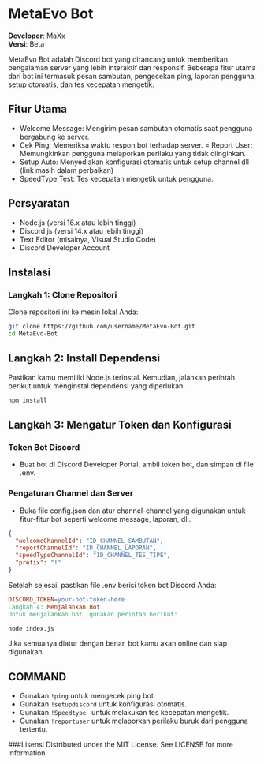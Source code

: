 # MetaEvo Bot
**Developer**: MaXx  
**Versi**: Beta

MetaEvo Bot adalah Discord bot yang dirancang untuk memberikan pengalaman server yang lebih interaktif dan responsif. Beberapa fitur utama dari bot ini termasuk pesan sambutan, pengecekan ping, laporan pengguna, setup otomatis, dan tes kecepatan mengetik.

## Fitur Utama
- Welcome Message: Mengirim pesan sambutan otomatis saat pengguna bergabung ke server.
- Cek Ping: Memeriksa waktu respon bot terhadap server.
= Report User: Memungkinkan pengguna melaporkan perilaku yang tidak diinginkan.
- Setup Auto: Menyediakan konfigurasi otomatis untuk setup channel dll (link masih dalam perbaikan)
- SpeedType Test: Tes kecepatan mengetik untuk pengguna.

## Persyaratan
- Node.js (versi 16.x atau lebih tinggi)
- Discord.js (versi 14.x atau lebih tinggi)
- Text Editor (misalnya, Visual Studio Code)
- Discord Developer Account

## Instalasi

### Langkah 1: Clone Repositori
Clone repositori ini ke mesin lokal Anda:

```bash
git clone https://github.com/username/MetaEvo-Bot.git
cd MetaEvo-Bot
```

## Langkah 2: Install Dependensi
Pastikan kamu memiliki Node.js terinstal. Kemudian, jalankan perintah berikut untuk menginstal dependensi yang diperlukan:

```bash
npm install
```

## Langkah 3: Mengatur Token dan Konfigurasi

### Token Bot Discord
- Buat bot di Discord Developer Portal, ambil token bot, dan simpan di file .env.
### Pengaturan Channel dan Server
- Buka file config.json dan atur channel-channel yang digunakan untuk fitur-fitur bot seperti welcome message, laporan, dll.

```json
{
  "welcomeChannelId": "ID_CHANNEL_SAMBUTAN",
  "reportChannelId": "ID_CHANNEL_LAPORAN",
  "speedTypeChannelId": "ID_CHANNEL_TES_TIPE",
  "prefix": "!"
}
```
Setelah selesai, pastikan file .env berisi token bot Discord Anda:

```makefile
DISCORD_TOKEN=your-bot-token-here
Langkah 4: Menjalankan Bot
Untuk menjalankan bot, gunakan perintah berikut:
```
```bash
node index.js
```
Jika semuanya diatur dengan benar, bot kamu akan online dan siap digunakan.

## COMMAND
- Gunakan `!ping` untuk mengecek ping bot.
- Gunakan `!setupdiscord` untuk konfigurasi otomatis.
- Gunakan `!Speedtype ` untuk melakukan tes kecepatan mengetik.
- Gunakan `!reportuser` untuk melaporkan perilaku buruk dari pengguna tertentu.

###Lisensi
Distributed under the MIT License. See LICENSE for more information.

